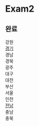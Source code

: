 # Exam2

## 완료
강원  
[경기](https://github.com/Harry010117/Exam2/tree/master/%EA%B2%BD%EA%B8%B02)  
경남  
경북  
광주  
대구  
대전  
부산  
서울  
인천  
[전남](https://github.com/Harry010117/Exam2/tree/master/%EC%A0%84%EB%82%A82)  
충남  
충북  
